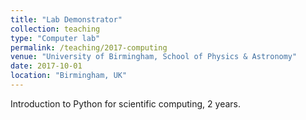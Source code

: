 ```yaml
---
title: "Lab Demonstrator"
collection: teaching
type: "Computer lab"
permalink: /teaching/2017-computing
venue: "University of Birmingham, School of Physics & Astronomy"
date: 2017-10-01
location: "Birmingham, UK"
---
```


Introduction to Python for scientific computing, 2 years.
